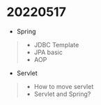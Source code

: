 # 20220517

- Spring
> - JDBC Template
> - JPA basic
> - AOP
- Servlet
> - How to move servlet
> - Servlet and Spring? 
